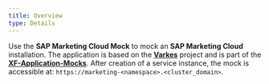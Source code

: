 ```yaml
---
title: Overview
type: Details
---
```

Use the **SAP Marketing Cloud Mock** to mock an **SAP Marketing Cloud** installation. The application is based on the [**Varkes**](https://github.com/kyma-incubator/varkes) project and is part of the [**XF-Application-Mocks**](https://github.com/SAP-samples/xf-application-mocks).
After creation of a service instance, the mock is accessible at: `https://marketing-<namespace>.<cluster_domain>`.
